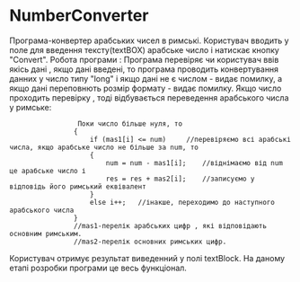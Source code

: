 # NumberConverter
Програма-конвертер арабських чисел в римські.
Користувач вводить у поле для введення тексту(textBOX) арабське число і натискає кнопку "Convert".
Робота програми : 
Програма перевіряє чи користувач ввів якісь дані , якщо дані введені, то програма проводить конвертування данних у число типу "long" і якщо дані не є числом - видає помилку, а якщо дані переповнють розмір формату - видає помилку.
Якщо число проходить перевірку , тоді відбувається переведення арабського числа у римське:

                     Поки число більше нуля, то 
                    {
                        if (mas1[i] <= num)     //перевіряємо всі арабські числа, якщо арабське число не більше за num, то
                        {
                            num = num - mas1[i];    //віднімаємо від num це арабське число і
                            res = res + mas2[i];    //записуємо у відповідь його римський еквівалент
                        }
                        else i++;   //інакше, переходимо до наступного арабського числа
                    }
                    //mas1-перелік арабських цифр , які відповідають основним римським.
                    //mas2-перелік основних римських цифр.
                    
Користувач отримує результат виведенний у полі textBlock.
На даному етапі розробки програми це весь функціонал.
